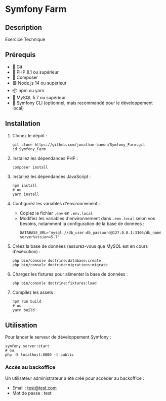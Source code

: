 # Symfony Farm

## Description

Exercice Technique

## Prérequis

- 🐙 Git
- 🐘 PHP 8.1 ou supérieur
- 🎼 Composer
- 🟩 Node.js 14 ou supérieur
- 📦 npm ou yarn
- 🐬 MySQL 5.7 ou supérieur
- 🎵 Symfony CLI (optionnel, mais recommandé pour le développement local)

## Installation

1. Clonez le dépôt :
   ```
   git clone https://github.com/jonathan-banon/Symfony_Farm.git
   cd Symfony_Farm
   ```

2. Installez les dépendances PHP :
   ```
   composer install
   ```

3. Installez les dépendances JavaScript :
   ```
   npm install
   # ou
   yarn install
   ```

4. Configurez les variables d'environnement :
   - Copiez le fichier `.env` en `.env.local`
   - Modifiez les variables d'environnement dans `.env.local` selon vos besoins, notamment la configuration de la base de données :
     ```
     DATABASE_URL="mysql://db_user:db_password@127.0.0.1:3306/db_name?serverVersion=5.7"
     ```

5. Créez la base de données (assurez-vous que MySQL est en cours d'exécution) :
   ```
   php bin/console doctrine:database:create
   php bin/console doctrine:migrations:migrate
   ```

6. Chargez les fixtures pour alimenter la base de données :
   ```
   php bin/console doctrine:fixtures:load
   ```

7. Compilez les assets :
   ```
   npm run build
   # ou
   yarn build
   ```

## Utilisation

Pour lancer le serveur de développement Symfony :

```
symfony server:start
# ou
php -S localhost:8000 -t public
```

### Accès au backoffice

Un utilisateur administrateur a été créé pour accéder au backoffice :

- Email : test@test.com
- Mot de passe : test